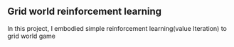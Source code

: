 ## Grid world reinforcement learning
In this project, I embodied simple reinforcement learning(value Iteration) to grid world game

